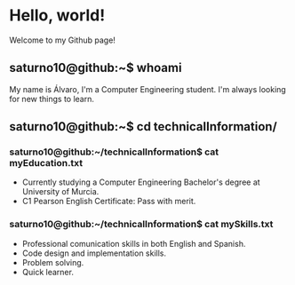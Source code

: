 # Hello, world!
Welcome to my Github page!

## saturno10@github:~$ whoami
My name is Álvaro, I'm a Computer Engineering student. I'm always looking for new things to learn.

## saturno10@github:~$ cd technicalInformation/
### saturno10@github:~/technicalInformation$ cat myEducation.txt
- Currently studying a Computer Engineering Bachelor's degree at University of Murcia.
- C1 Pearson English Certificate: Pass with merit.

### saturno10@github:~/technicalInformation$ cat mySkills.txt
- Professional comunication skills in both English and Spanish.
- Code design and implementation skills.
- Problem solving.
- Quick learner.




<!--
**Saturno10/Saturno10** is a ✨ _special_ ✨ repository because its `README.md` (this file) appears on your GitHub profile.

Here are some ideas to get you started:

- 🔭 I’m currently working on ...
- 🌱 I’m currently learning ...
- 👯 I’m looking to collaborate on ...
- 🤔 I’m looking for help with ...
- 💬 Ask me about ...
- 📫 How to reach me: ...
- 😄 Pronouns: ...
- ⚡ Fun fact: ...
-->
